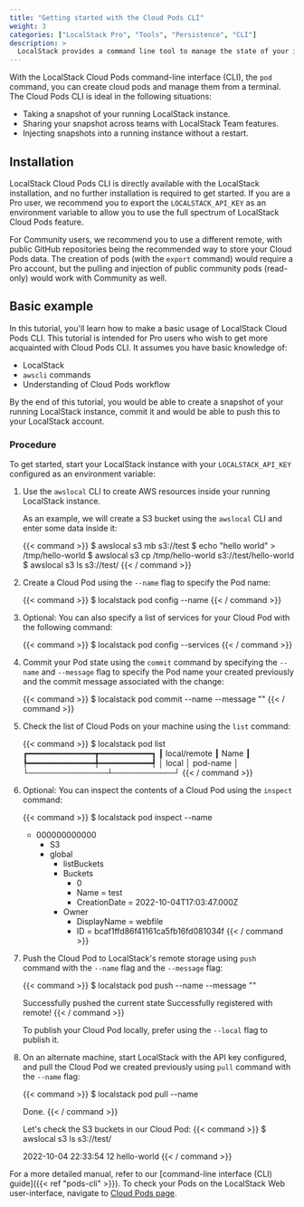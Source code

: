 ```yaml
---
title: "Getting started with the Cloud Pods CLI"
weight: 3
categories: ["LocalStack Pro", "Tools", "Persistence", "CLI"]
description: >
  LocalStack provides a command line tool to manage the state of your instance via Cloud Pods.
---
```


With the LocalStack Cloud Pods command-line interface (CLI), the `pod` command, you can create cloud pods and manage them from a terminal. The Cloud Pods CLI is ideal in the following situations:

- Taking a snapshot of your running LocalStack instance.
- Sharing your snapshot across teams with LocalStack Team features.
- Injecting snapshots into a running instance without a restart.

## Installation

LocalStack Cloud Pods CLI is directly available with the LocalStack installation, and no further installation is required to get started. If you are a Pro user, we recommend you to export the `LOCALSTACK_API_KEY` as an environment variable to allow you to use the full spectrum of LocalStack Cloud Pods feature. 

For Community users, we recommend you to use a different remote, with public GitHub repositories being the recommended way to store your Cloud Pods data. The creation of pods (with the `export` command) would require a Pro account, but the pulling and injection of public community pods (read-only) would work with Community as well.

## Basic example

In this tutorial, you'll learn how to make a basic usage of LocalStack Cloud Pods CLI. This tutorial is intended for Pro users who wish to get more acquainted with Cloud Pods CLI. It assumes you have basic knowledge of:

- LocalStack
- `awscli` commands 
- Understanding of Cloud Pods workflow 

By the end of this tutorial, you would be able to create a snapshot of your running LocalStack instance, commit it and would be able to push this to your LocalStack account.

### Procedure

To get started, start your LocalStack instance with your `LOCALSTACK_API_KEY` configured as an environment variable: 

1. Use the `awslocal` CLI to create AWS resources inside your running LocalStack instance.
   
   As an example, we will create a S3 bucket using the `awslocal` CLI and enter some data inside it:

   {{< command >}}
   $ awslocal s3 mb s3://test
   $ echo "hello world" > /tmp/hello-world
   $ awslocal s3 cp /tmp/hello-world s3://test/hello-world
   $ awslocal s3 ls s3://test/
   {{< / command >}}

2. Create a Cloud Pod using the `--name` flag to specify the Pod name:

   {{< command >}}
   $ localstack pod config --name <pod-name>
   {{< / command >}}

3. Optional: You can also specify a list of services for your Cloud Pod with the following command:

   {{< command >}}
   $ localstack pod config --services <comma-seperated-services-names>
   {{< / command >}}

4. Commit your Pod state using the `commit` command by specifying the `--name` and `--message` flag to specify the Pod name your created previously and the commit message associated with the change:
   
   {{< command >}}
   $ localstack pod commit --name <pod-name> --message "<commit-message>"
   {{< / command >}}

5. Check the list of Cloud Pods on your machine using the `list` command:

   {{< command >}}
   $ localstack pod list
    ┏━━━━━━━━━━━━━━┳━━━━━━━━━━━┓
    ┃ local/remote ┃ Name      ┃
    ┡━━━━━━━━━━━━━━╇━━━━━━━━━━━┩
    │ local        │ pod-name  │
    └──────────────┴───────────┘
   {{< / command >}}

6. Optional: You can inspect the contents of a Cloud Pod using the `inspect` command: 

   {{< command >}}
   $ localstack pod inspect --name <pod-name>
    - 000000000000
        - S3
        - global
            - listBuckets
            - Buckets
                - 0
                - Name = test
                - CreationDate = 2022-10-04T17:03:47.000Z
            - Owner
                - DisplayName = webfile
                - ID = bcaf1ffd86f41161ca5fb16fd081034f
   {{< / command >}}

7. Push the Cloud Pod to LocalStack's remote storage using `push` command with the `--name` flag and the `--message` flag:

   {{< command >}}
   $ localstack pod push --name <pod-name> --message "<message>"

   Successfully pushed the current state
   Successfully registered <pod-name> with remote!
   {{< / command >}}

   To publish your Cloud Pod locally, prefer using the `--local` flag to publish it.

8. On an alternate machine, start LocalStack with the API key configured, and pull the Cloud Pod we created previously using `pull` command with the `--name` flag:

   {{< command >}}
   $ localstack pod pull --name <pod-name>

   Done.
   {{< / command >}}

   Let's check the S3 buckets in our Cloud Pod: 
   {{< command >}}
   $ awslocal s3 ls s3://test/

   2022-10-04 22:33:54         12 hello-world
   {{< / command >}}

For a more detailed manual, refer to our [command-line interface (CLI) guide]({{< ref "pods-cli" >}}). To check your Pods on the LocalStack Web user-interface, navigate to [Cloud Pods page](https://app.localstack.cloud/pods).
